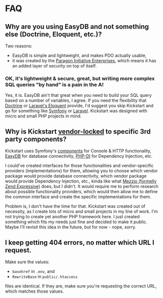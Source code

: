 # FAQ

## Why are you using EasyDB and not something else (Doctrine, Eloquent, etc.)?

Two reasons:

* EasyDB is simple and lightweight, and makes PDO actually usable,
* it was created by the [Paragon Initiative Enterprises](https://paragonie.com/), which means it has an added layer of
  security on top of itself.
  
### OK, it's lightweight & secure, great, but writing more complex SQL queries "by hand" is a pain in the A!

Yes, it is. EasyDB ain't that great when you need to build your SQL query based on a number of variables, I agree. If
you need the flexibility that [Doctrine](https://www.doctrine-project.org/) or [Laravel's Eloquent](https://laravel.com/)
provide, I'd suggest you skip Kickstart and go for something like [Symfony](https://symfony.com/) or 
[Laravel](https://laravel.com/). Kickstart was designed with micro and small PHP projects in mind.

## Why is Kickstart [vendor-locked](https://en.wikipedia.org/wiki/Vendor_lock-in) to specific 3rd party components?

Kickstart uses Symfony's [components](https://symfony.com/doc/current/components/index.html) for Console & HTTP
functionality, [EasyDB](https://github.com/paragonie/easydb) for database connectivity, [PHP-DI](https://php-di.org/)
for Dependency Injection, etc. 

I could've created interfaces for those functionalities and vendor-specific providers (implementations) for them, 
allowing you to choose which vendor package would provide database connectivity, which vendor package would provide 
Dependency Injection, etc., kinda like what 
[Mezzio (formelly Zend Expressive)](https://docs.mezzio.dev/mezzio/v3/getting-started/quick-start/) does, but I didn't.
It would require me to perform research about possible functionality providers, which would then allow me to define the 
common interface and create the specific implementations for them. 

Problem is, I don't have the time for that. Kickstart was created out of necessity, as I create lots of micro and small 
projects in my line of work. I'm not trying to create yet another PHP framework here. I just created something which 
fits my needs just fine and decided to make it public. Maybe I'll revisit this idea in the future, but for now - 
nope, sorry.

## I keep getting 404 errors, no matter which URL I request.

Make sure the values:

* `basehref` in `.env`, and
* `RewriteBase` in `public/.htaccess`

files are identical. If they are, make sure you're requesting the correct URL, which matches those values.